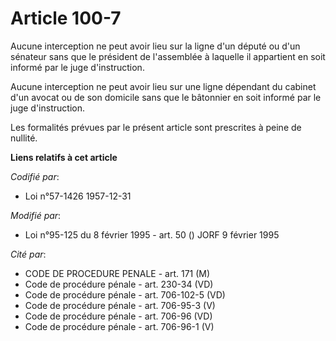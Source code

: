 # Article 100-7

Aucune interception ne peut avoir lieu sur la ligne d'un député ou d'un sénateur sans que le président de l'assemblée à
laquelle il appartient en soit informé par le juge d'instruction.

Aucune interception ne peut avoir lieu sur une ligne dépendant du cabinet d'un avocat ou de son domicile sans que le
bâtonnier en soit informé par le juge d'instruction.

Les formalités prévues par le présent article sont prescrites à peine de nullité.

**Liens relatifs à cet article**

_Codifié par_:

  - Loi n°57-1426 1957-12-31

_Modifié par_:

  - Loi n°95-125 du 8 février 1995 - art. 50 () JORF 9 février 1995

_Cité par_:

  - CODE DE PROCEDURE PENALE - art. 171 (M)
  - Code de procédure pénale - art. 230-34 (VD)
  - Code de procédure pénale - art. 706-102-5 (VD)
  - Code de procédure pénale - art. 706-95-3 (V)
  - Code de procédure pénale - art. 706-96 (VD)
  - Code de procédure pénale - art. 706-96-1 (V)
